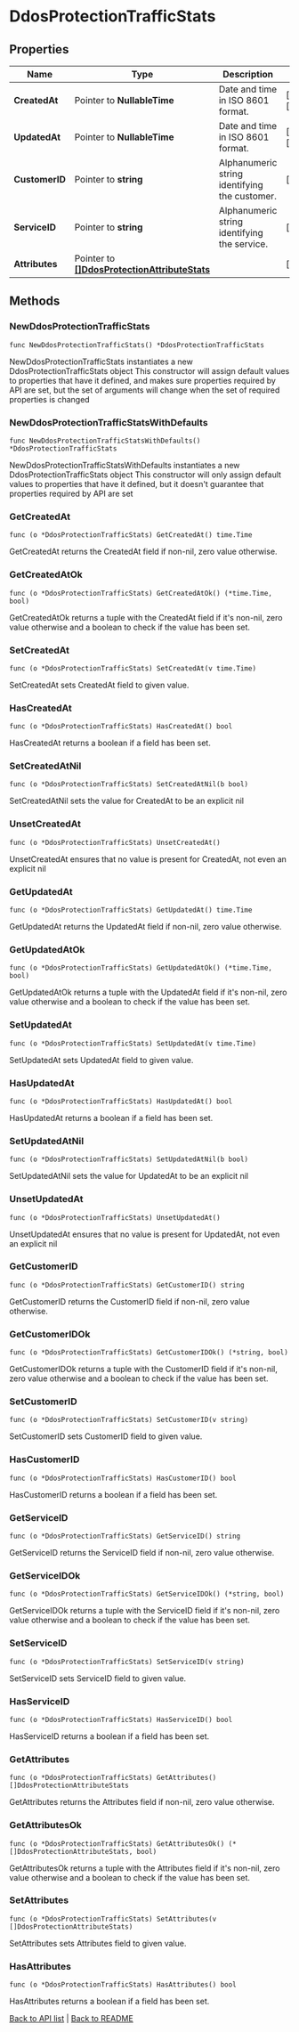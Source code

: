 # DdosProtectionTrafficStats

## Properties

Name | Type | Description | Notes
------------ | ------------- | ------------- | -------------
**CreatedAt** | Pointer to **NullableTime** | Date and time in ISO 8601 format. | [optional] [readonly] 
**UpdatedAt** | Pointer to **NullableTime** | Date and time in ISO 8601 format. | [optional] [readonly] 
**CustomerID** | Pointer to **string** | Alphanumeric string identifying the customer. | [optional] 
**ServiceID** | Pointer to **string** | Alphanumeric string identifying the service. | [optional] 
**Attributes** | Pointer to [**[]DdosProtectionAttributeStats**](DdosProtectionAttributeStats.md) |  | [optional] 

## Methods

### NewDdosProtectionTrafficStats

`func NewDdosProtectionTrafficStats() *DdosProtectionTrafficStats`

NewDdosProtectionTrafficStats instantiates a new DdosProtectionTrafficStats object
This constructor will assign default values to properties that have it defined,
and makes sure properties required by API are set, but the set of arguments
will change when the set of required properties is changed

### NewDdosProtectionTrafficStatsWithDefaults

`func NewDdosProtectionTrafficStatsWithDefaults() *DdosProtectionTrafficStats`

NewDdosProtectionTrafficStatsWithDefaults instantiates a new DdosProtectionTrafficStats object
This constructor will only assign default values to properties that have it defined,
but it doesn't guarantee that properties required by API are set

### GetCreatedAt

`func (o *DdosProtectionTrafficStats) GetCreatedAt() time.Time`

GetCreatedAt returns the CreatedAt field if non-nil, zero value otherwise.

### GetCreatedAtOk

`func (o *DdosProtectionTrafficStats) GetCreatedAtOk() (*time.Time, bool)`

GetCreatedAtOk returns a tuple with the CreatedAt field if it's non-nil, zero value otherwise
and a boolean to check if the value has been set.

### SetCreatedAt

`func (o *DdosProtectionTrafficStats) SetCreatedAt(v time.Time)`

SetCreatedAt sets CreatedAt field to given value.

### HasCreatedAt

`func (o *DdosProtectionTrafficStats) HasCreatedAt() bool`

HasCreatedAt returns a boolean if a field has been set.

### SetCreatedAtNil

`func (o *DdosProtectionTrafficStats) SetCreatedAtNil(b bool)`

 SetCreatedAtNil sets the value for CreatedAt to be an explicit nil

### UnsetCreatedAt
`func (o *DdosProtectionTrafficStats) UnsetCreatedAt()`

UnsetCreatedAt ensures that no value is present for CreatedAt, not even an explicit nil
### GetUpdatedAt

`func (o *DdosProtectionTrafficStats) GetUpdatedAt() time.Time`

GetUpdatedAt returns the UpdatedAt field if non-nil, zero value otherwise.

### GetUpdatedAtOk

`func (o *DdosProtectionTrafficStats) GetUpdatedAtOk() (*time.Time, bool)`

GetUpdatedAtOk returns a tuple with the UpdatedAt field if it's non-nil, zero value otherwise
and a boolean to check if the value has been set.

### SetUpdatedAt

`func (o *DdosProtectionTrafficStats) SetUpdatedAt(v time.Time)`

SetUpdatedAt sets UpdatedAt field to given value.

### HasUpdatedAt

`func (o *DdosProtectionTrafficStats) HasUpdatedAt() bool`

HasUpdatedAt returns a boolean if a field has been set.

### SetUpdatedAtNil

`func (o *DdosProtectionTrafficStats) SetUpdatedAtNil(b bool)`

 SetUpdatedAtNil sets the value for UpdatedAt to be an explicit nil

### UnsetUpdatedAt
`func (o *DdosProtectionTrafficStats) UnsetUpdatedAt()`

UnsetUpdatedAt ensures that no value is present for UpdatedAt, not even an explicit nil
### GetCustomerID

`func (o *DdosProtectionTrafficStats) GetCustomerID() string`

GetCustomerID returns the CustomerID field if non-nil, zero value otherwise.

### GetCustomerIDOk

`func (o *DdosProtectionTrafficStats) GetCustomerIDOk() (*string, bool)`

GetCustomerIDOk returns a tuple with the CustomerID field if it's non-nil, zero value otherwise
and a boolean to check if the value has been set.

### SetCustomerID

`func (o *DdosProtectionTrafficStats) SetCustomerID(v string)`

SetCustomerID sets CustomerID field to given value.

### HasCustomerID

`func (o *DdosProtectionTrafficStats) HasCustomerID() bool`

HasCustomerID returns a boolean if a field has been set.

### GetServiceID

`func (o *DdosProtectionTrafficStats) GetServiceID() string`

GetServiceID returns the ServiceID field if non-nil, zero value otherwise.

### GetServiceIDOk

`func (o *DdosProtectionTrafficStats) GetServiceIDOk() (*string, bool)`

GetServiceIDOk returns a tuple with the ServiceID field if it's non-nil, zero value otherwise
and a boolean to check if the value has been set.

### SetServiceID

`func (o *DdosProtectionTrafficStats) SetServiceID(v string)`

SetServiceID sets ServiceID field to given value.

### HasServiceID

`func (o *DdosProtectionTrafficStats) HasServiceID() bool`

HasServiceID returns a boolean if a field has been set.

### GetAttributes

`func (o *DdosProtectionTrafficStats) GetAttributes() []DdosProtectionAttributeStats`

GetAttributes returns the Attributes field if non-nil, zero value otherwise.

### GetAttributesOk

`func (o *DdosProtectionTrafficStats) GetAttributesOk() (*[]DdosProtectionAttributeStats, bool)`

GetAttributesOk returns a tuple with the Attributes field if it's non-nil, zero value otherwise
and a boolean to check if the value has been set.

### SetAttributes

`func (o *DdosProtectionTrafficStats) SetAttributes(v []DdosProtectionAttributeStats)`

SetAttributes sets Attributes field to given value.

### HasAttributes

`func (o *DdosProtectionTrafficStats) HasAttributes() bool`

HasAttributes returns a boolean if a field has been set.


[Back to API list](../README.md#documentation-for-api-endpoints) | [Back to README](../README.md)

